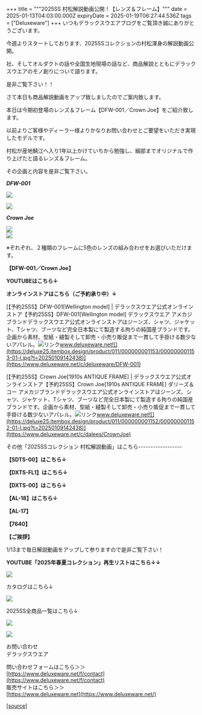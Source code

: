 +++
title = """2025SS 村松解説動画公開！【レンズ＆フレーム】"""
date = 2025-01-13T04:03:00.000Z
expiryDate = 2025-01-19T06:27:44.536Z
tags = ["Deluxeware"]
+++
いつもデラックスウエアブログをご覧頂き誠にありがとうございます。

今週よりスタートしております、2025SSコレクションの村松渾身の解説動画公開。

社、そしてオルダクトの話や全国生地現場の話など、商品解説とともにデラックスウエアのモノ創りについて語ります。

是非ご覧下さい！！

さて本日も商品解説動画をアップ致しましたのでご案内致します。

本日は今期初登場のレンズ＆フレーム【DFW-001／Crown Joe】をご紹介致します。

以前よりご客様やディーラー様よりかなりお問い合わせとご要望をいただき実現したモデルです。

村松が産地鯖江へ入り1年以上かけていちから勉強し、細部までオリジナルで作り上げたと語るレンズ＆フレーム。

その企画と内容を是非ご覧下さい。

_**DFW-001**_

[![](https://stat.ameba.jp/user_images/20250112/13/deluxeware/fa/b9/j/o0800112215532274448.jpg)](https://stat.ameba.jp/user_images/20250112/13/deluxeware/fa/b9/j/o0800112215532274448.jpg)

[![](https://stat.ameba.jp/user_images/20250112/13/deluxeware/07/c1/j/o0800151215532273975.jpg)](https://stat.ameba.jp/user_images/20250112/13/deluxeware/07/c1/j/o0800151215532273975.jpg)

_**Crown Joe**_

[![](https://stat.ameba.jp/user_images/20250112/13/deluxeware/de/b7/j/o0800112215532273937.jpg)](https://stat.ameba.jp/user_images/20250112/13/deluxeware/de/b7/j/o0800112215532273937.jpg)  
[![](https://stat.ameba.jp/user_images/20250112/13/deluxeware/8c/30/j/o0800122615532273990.jpg)](https://stat.ameba.jp/user_images/20250112/13/deluxeware/8c/30/j/o0800122615532273990.jpg)

※ぞれぞれ、２種類のフレームに5色のレンズの組み合わせをお選びいただけます。

**【DFW-001／Crown Joe】**

**YOUTUBEはこちら↓**

  

  

**オンラインストアはこちら（ご予約承り中）↓**

[【予約25SS】DFW-001\[Wellington model\] | デラックスウエア公式オンラインストア【予約25SS】DFW-001\[Wellington model\] デラックスウエア アメカジブランドデラックスウエア公式オンラインストアはジーンズ、シャツ、ジャケット、Tシャツ、ブーツなど完全日本製にて製造する拘りの純国産ブランドです。企画から素材、型紙・縫製そして卸売・小売り販促まで一貫して手掛ける数少ないアパレル。![リンク](https://c.stat100.ameba.jp/ameblo/symbols/v3.20.0/svg/gray/editor_link.svg)www.deluxeware.net![](https://deluxe25.itembox.design/product/011/000000001153/000000001153-01-l.jpg?t=20250109142438)](https://www.deluxeware.net/c/deluxeware/DFW-001)

[【予約25SS】Crown Joe\[1910s ANTIQUE FRAME\] | デラックスウエア公式オンラインストア【予約25SS】Crown Joe\[1910s ANTIQUE FRAME\] ダリーズ＆コー アメカジブランドデラックスウエア公式オンラインストアはジーンズ、シャツ、ジャケット、Tシャツ、ブーツなど完全日本製にて製造する拘りの純国産ブランドです。企画から素材、型紙・縫製そして卸売・小売り販促まで一貫して手掛ける数少ないアパレル。![リンク](https://c.stat100.ameba.jp/ameblo/symbols/v3.20.0/svg/gray/editor_link.svg)www.deluxeware.net![](https://deluxe25.itembox.design/product/011/000000001152/000000001152-01-l.jpg?t=20250109142438)](https://www.deluxeware.net/c/dalees/CrownJoe)

その他「2025SSコレクション 村松解説動画」はこちら------------------

**【SDTS-00】はこちら↓**

**【DXTS-FL1】はこちら↓**

**【DXTS-00】はこちら↓**

**【AL-18】はこちら↓**

**【AL-17】**

**【7640】**

**【ご挨拶】**

1/13まで毎日解説動画をアップして参りますので是非ご覧下さい！

**YOUTUBE「2025年春夏コレクション」再生リストはこちら↓↓**

**[![](https://stat.ameba.jp/user_images/20250108/16/deluxeware/ac/cf/j/o1200050015530951038.jpg)](https://www.youtube.com/playlist?list=PLmcuUjZ67rhnclr762_W-zDg7FyyrNvqF)**

カタログはこちら↓

[![](https://stat.ameba.jp/user_images/20250108/16/deluxeware/cb/46/j/o1200050015530950986.jpg)](https://www.deluxeware.net/c/deluxeware/catalog)

2025SS全商品一覧はこちら↓

[![](https://stat.ameba.jp/user_images/20250108/16/deluxeware/5f/e5/j/o1200050015530951033.jpg)](https://www.deluxeware.net/c/2025SSreserve)

[![](https://stat.ameba.jp/user_images/20240315/15/deluxeware/04/7f/j/o0800026015413271803.jpg?caw=800)](https://www.instagram.com/deluxeware/?hl=ja)

お問い合わせ  
デラックスウエア

問い合わせフォームはこちら＞＞  
[https://www.deluxeware.net/f/contact](https://www.deluxeware.net/f/contact)  
販売サイトはこちら＞＞  
[https://www.deluxeware.net](https://www.deluxeware.net/)

[[source]](https://ameblo.jp/deluxeware/entry-12882153940.html)

